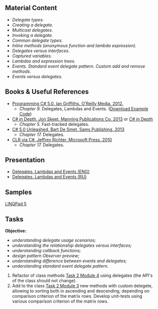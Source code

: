 ## Material Content 
- *Delegate types.*
- *Creating a delegate.*
- *Multicast delegates.*
- *Invoking a delegate.*
- *Common delegate types.*
- *Inline methods (anonymous function and  lambda expression).*
- *Delegates versus interfaces.*
- *Captured variables.*
- *Lambdas and expression trees.*
- *Events. Standard event delegate pattern. Custom add and remove methods.*
- *Events versus delegates.*

## Books & Useful References 
- [Programming C# 5.0. Ian Griffiths. O'Reilly Media. 2012.](http://shop.oreilly.com/product/0636920024064.do) 
    - *Chapter 9.* Delegates, Lambdas and Events. ([Download Example Code](https://resources.oreilly.com/examples/0636920024064/blob/master/Ch09.zip)) 
- [C# in Depth. Jon Skeet. Manning Publications Co. 2013](https://www.manning.com/books/c-sharp-in-depth-third-edition) or [C# in Depth](https://livebook.manning.com/#!/book/c-sharp-in-depth-third-edition/chapter-1/)
   - *Chapter 5.* Fast-tracked delegates.
- [C# 5.0 Unleashed. Bart De Smet. Sams Publishing. 2013](https://www.goodreads.com/book/show/16284093-c-5-0-unleashed)
   - *Chapter 17.* Delegates.
- [CLR via C#. Jeffrey Richter. Microsoft Press. 2010](https://www.goodreads.com/book/show/7121415-clr-via-c)
   - *Chapter 17.* Delegates.

## Presentation 
- [Delegates. Lambdas and Events (ENG)](https://github.com/EPM-RD-NETLAB/.NET-Framework-modules/blob/master/M9.%20Delegates.%20Lambdas%20and%20Events/Delegates.%20Lambdas%20and%20Events.pptx)
- [Delegates. Lambdas and Events (RU)]()

## Samples 
[LINQPad 5](https://github.com/EPM-RD-NETLAB/.NET-Framework-modules/tree/master/M9.%20Delegates.%20Lambdas%20and%20Events/LINQPadQueries.Delegates)

## Tasks  
**Objective:** 
- *understanding delegate usage scenarios;*
- *understanding the relationship delegates versus interfaces;*
- *understanding callback functions;*
- *design pattern Observer preview;*
- *understanding difference between events and delegates;*
- *understanding standard event delegate pattern.*

1. Refactor of class methods [Task 2 Module 4](https://github.com/EPM-RD-NETLAB/.NET-Framework-modules/tree/master/M4.%20Methods%20in%20details) using delegates (the API's of the class should not change). 
2. Add to the class [Task 2 Module 3](https://github.com/EPM-RD-NETLAB/.NET-Framework-modules/tree/master/M3.%20Types) new methods with custom delegete, allowing to sorting both in ascending and descending, depending on comparison criterion of the matrix rows. Develop unit-tests using various comparison criterion of the matrix rows.
